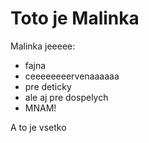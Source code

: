# Toto je Malinka

Malinka jeeeee:

* fajna
* ceeeeeeeervenaaaaaa
* pre deticky
* ale aj pre dospelych
* MNAM!

A to je vsetko

